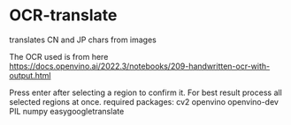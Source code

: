 # OCR-translate
 translates CN and JP chars from images 

The OCR used is from here https://docs.openvino.ai/2022.3/notebooks/209-handwritten-ocr-with-output.html

Press enter after selecting a region to confirm it. For best result process all selected regions at once.
required packages:
cv2
openvino
openvino-dev
PIL
numpy
easygoogletranslate